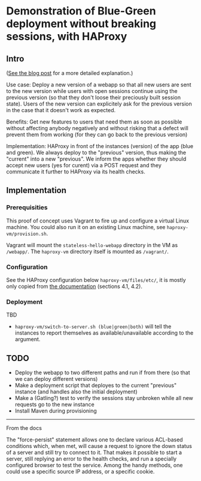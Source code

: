 Demonstration of Blue-Green deployment without breaking sessions, with HAProxy
==============================================================================

Intro
-----

([See the blog post](http://theholyjava.wordpress.com/2013/08/23/blue-green-deployment-without-breaking-sessions-with-haproxy-and-jetty) for a more detailed explanation.)

Use case: Deploy a new version of a webapp so that all new users are sent to the new
version while users with open sessions continue using the previous version
(so that they don't loose their preciously built session state). Users of the new version
can explicitely ask for the previous version in the case that it doesn't work as expected.

Benefits: Get new features to users that need them as soon as possible without affecting
anybody negatively and without risking that a defect will prevent them from working
(for they can go back to the previous version)

Implementation: HAProxy in front of the instances (version) of the app (blue and green).
We always deploy to the "previous" version, thus making the "current" into a new "previous".
We inform the apps whether they should accept new users (yes for curent) via a POST request
and they communicate it further to HAProxy via its health checks.

Implementation
--------------

### Prerequisities

This proof of concept uses Vagrant to fire up and configure a virtual Linux machine. You could also run
it on an existing Linux machine, see `haproxy-vm/provision.sh`.

Vagrant will mount the `stateless-hello-webapp` directory in the VM as `/webapp/`.
The `haproxy-vm` directory itself is mounted as `/vagrant/`.

### Configuration

See the HAProxy configuration below `haproxy-vm/files/etc/`, it is mostly only copied from
[the documentation](http://haproxy.1wt.eu/download/1.3/doc/architecture.txt) (sections 4.1, 4.2).

### Deployment

TBD

* `haproxy-vm/switch-to-server.sh (blue|green|both)` will tell the instances to report themselves as available/unavailable
according to the argument.

TODO
----

* Deploy the webapp to two different paths and run if from there (so that we can deploy different versions)
* Make a deployment script that deployes to the current "previous" instance (and handles also the initial deployment)
* Make a (Gatling?) test to verify the sessions stay unbroken while all new requests go to the new instance
* Install Maven during provisioning

---
From the docs

The "force-persist" statement allows one to declare various ACL-based
  conditions which, when met, will cause a request to ignore the down status of
  a server and still try to connect to it. That makes it possible to start a
  server, still replying an error to the health checks, and run a specially
  configured browser to test the service. Among the handy methods, one could
  use a specific source IP address, or a specific cookie.
